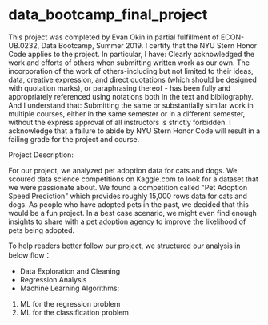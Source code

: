 # data_bootcamp_final_project

This project was completed by Evan Okin in partial fulfillment of ECON-UB.0232, Data Bootcamp, Summer 2019. I certify that the NYU Stern Honor Code applies to the project. In particular, I have:
Clearly acknowledged the work and efforts of others when submitting written work as our own. The incorporation of the work of others-including but not limited to their ideas, data, creative expression, and direct quotations (which should be designed with quotation marks), or paraphrasing thereof - has been fully and appropriately referenced using notations both in the text and bibliography.
And I understand that:
Submitting the same or substantially similar work in multiple courses, either in the same semester or in a different semester, without the express approval of all instructors is strictly forbidden.
I acknowledge that a failure to abide by NYU Stern Honor Code will result in a failing grade for the project and course.

Project Description:

For our project, we analyzed pet adoption data for cats and dogs. We scoured data science competitions on Kaggle.com to look for a dataset that we were passionate about. We found a competition called "Pet Adoption Speed Prediction" which provides roughly 15,000 rows data for cats and dogs. As people who have adopted pets in the past, we decided that this would be a fun project. In a best case scenario, we might even find enough insights to share with a pet adoption agency to improve the likelihood of pets being adopted. 

To help readers better follow our project, we structured our analysis in below flow：
- Data Exploration and Cleaning
- Regression Analysis
- Machine Learning Algorithms:
1) ML for the regression problem
2) ML for the classification problem
